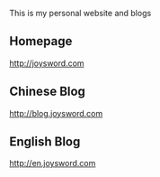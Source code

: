 This is my personal website and blogs

## Homepage
http://joysword.com

## Chinese Blog
http://blog.joysword.com

## English Blog
http://en.joysword.com

